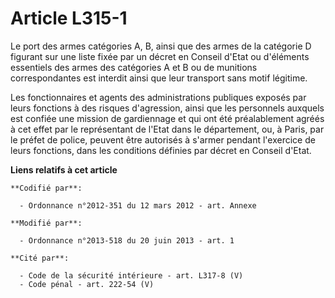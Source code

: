 # Article L315-1

Le port des armes catégories A, B, ainsi que des armes de la catégorie D figurant sur une liste fixée par un décret en
Conseil d'Etat  ou d'éléments essentiels des armes des catégories A et B ou de munitions correspondantes est interdit ainsi
que leur transport sans motif légitime.

Les fonctionnaires et agents des administrations publiques exposés par leurs fonctions à des risques d'agression, ainsi que
les personnels auxquels est confiée une mission de gardiennage et qui ont été préalablement agréés à cet effet par le
représentant de l'Etat dans le département, ou, à Paris, par le préfet de police, peuvent être autorisés à s'armer pendant
l'exercice de leurs fonctions, dans les conditions définies par décret en Conseil d'Etat.

**Liens relatifs à cet article**

	**Codifié par**:

	  - Ordonnance n°2012-351 du 12 mars 2012 - art. Annexe

	**Modifié par**:

	  - Ordonnance n°2013-518 du 20 juin 2013 - art. 1

	**Cité par**:

	  - Code de la sécurité intérieure - art. L317-8 (V)
	  - Code pénal - art. 222-54 (V)
